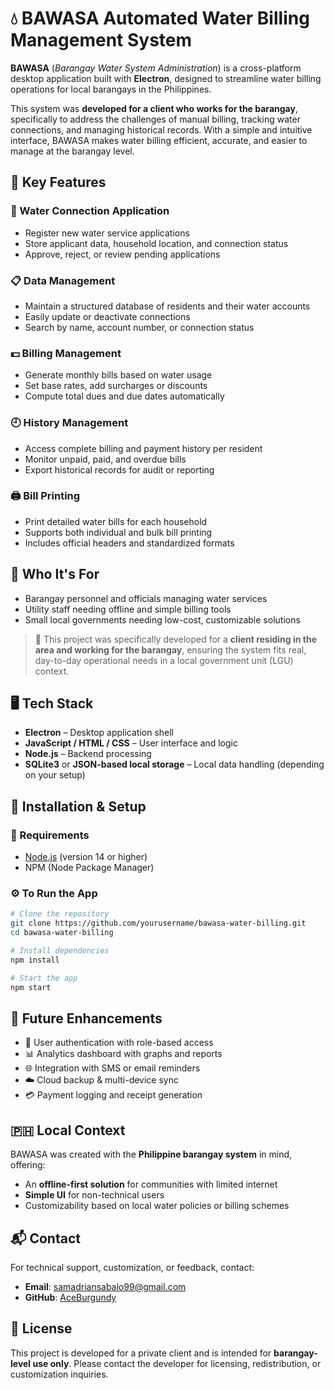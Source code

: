 # 💧 BAWASA Automated Water Billing Management System

**BAWASA** (*Barangay Water System Administration*) is a cross-platform desktop application built with **Electron**, designed to streamline water billing operations for local barangays in the Philippines.

This system was **developed for a client who works for the barangay**, specifically to address the challenges of manual billing, tracking water connections, and managing historical records. With a simple and intuitive interface, BAWASA makes water billing efficient, accurate, and easier to manage at the barangay level.

## 📌 Key Features

### 📝 Water Connection Application

* Register new water service applications
* Store applicant data, household location, and connection status
* Approve, reject, or review pending applications

### 📋 Data Management

* Maintain a structured database of residents and their water accounts
* Easily update or deactivate connections
* Search by name, account number, or connection status

### 💵 Billing Management

* Generate monthly bills based on water usage
* Set base rates, add surcharges or discounts
* Compute total dues and due dates automatically

### 🕘 History Management

* Access complete billing and payment history per resident
* Monitor unpaid, paid, and overdue bills
* Export historical records for audit or reporting

### 🖨️ Bill Printing

* Print detailed water bills for each household
* Supports both individual and bulk bill printing
* Includes official headers and standardized formats

## 👥 Who It's For

* Barangay personnel and officials managing water services
* Utility staff needing offline and simple billing tools
* Small local governments needing low-cost, customizable solutions

> 🎯 This project was specifically developed for a **client residing in the area and working for the barangay**, ensuring the system fits real, day-to-day operational needs in a local government unit (LGU) context.

## 🖥️ Tech Stack

* **Electron** – Desktop application shell
* **JavaScript / HTML / CSS** – User interface and logic
* **Node.js** – Backend processing
* **SQLite3** or **JSON-based local storage** – Local data handling (depending on your setup)

## 🚀 Installation & Setup

### 🔧 Requirements

* [Node.js](https://nodejs.org/) (version 14 or higher)
* NPM (Node Package Manager)

### ⚙️ To Run the App

```bash
# Clone the repository
git clone https://github.com/yourusername/bawasa-water-billing.git
cd bawasa-water-billing

# Install dependencies
npm install

# Start the app
npm start
```

## 🔧 Future Enhancements

* 🔐 User authentication with role-based access
* 📊 Analytics dashboard with graphs and reports
* 🌐 Integration with SMS or email reminders
* ☁️ Cloud backup & multi-device sync
* 💳 Payment logging and receipt generation

## 🇵🇭 Local Context

BAWASA was created with the **Philippine barangay system** in mind, offering:

* An **offline-first solution** for communities with limited internet
* **Simple UI** for non-technical users
* Customizability based on local water policies or billing schemes

## 📬 Contact

For technical support, customization, or feedback, contact:

* **Email**: [samadriansabalo99@gmail.com](mailto:samadriansabalo99@gmail.com)
* **GitHub**: [AceBurgundy](https://github.com/AceBurgundy)

## 📄 License

This project is developed for a private client and is intended for **barangay-level use only**.
Please contact the developer for licensing, redistribution, or customization inquiries.
